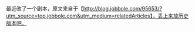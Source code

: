 最近改了一个剧本，原文来自于【http://blog.jobbole.com/95653/?utm_source=top.jobbole.com&utm_medium=relatedArticles】，丢上来放历史版本吧。
